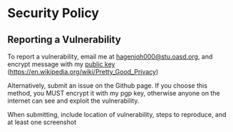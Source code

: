 # Security Policy

## Reporting a Vulnerability

To report a vulnerability, email me at hagenjoh000@stu.oasd.org, and encrypt message with my [public key](https://github.com/Thisisntarelname/MyPublicKey) (https://en.wikipedia.org/wiki/Pretty_Good_Privacy)

Alternatively, submit an issue on the Github page. If you choose this method, you MUST encrypt it with my pgp key, otherwise anyone on the internet can see and exploit the vulnerability.

When submitting, include location of vulnerability, steps to reproduce, and at least one screenshot
